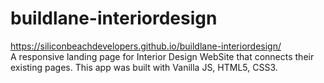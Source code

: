# buildlane-interiordesign
https://siliconbeachdevelopers.github.io/buildlane-interiordesign/  
A responsive landing page for Interior Design WebSite that connects their existing pages. 
This app was built with Vanilla JS, HTML5, CSS3. 
